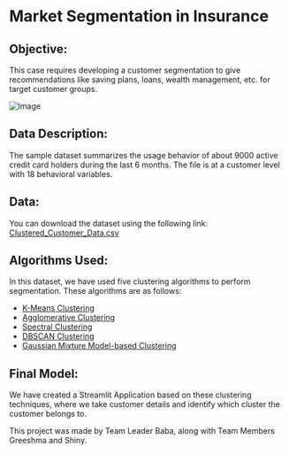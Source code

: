 # Market Segmentation in Insurance

## Objective:
This case requires developing a customer segmentation to give recommendations like saving plans, loans, wealth management, etc. for target customer groups.

![Image](https://user-images.githubusercontent.com/34673684/137431219-a5d99ac4-ce63-4435-8a49-4e19b09d0a07.png)

## Data Description:
The sample dataset summarizes the usage behavior of about 9000 active credit card holders during the last 6 months. The file is at a customer level with 18 behavioral variables.

## Data:
You can download the dataset using the following link: [Clustered_Customer_Data.csv](https://github.com/pik1989/MarketSegmentation/blob/main/Clustered_Customer_Data.csv)

## Algorithms Used:
In this dataset, we have used five clustering algorithms to perform segmentation. These algorithms are as follows:

- [K-Means Clustering](https://en.wikipedia.org/wiki/K-means_clustering)
- [Agglomerative Clustering](https://scikit-learn.org/stable/modules/generated/sklearn.cluster.AgglomerativeClustering.html)
- [Spectral Clustering](https://scikit-learn.org/stable/modules/generated/sklearn.cluster.SpectralClustering.html)
- [DBSCAN Clustering](https://scikit-learn.org/stable/modules/generated/sklearn.cluster.DBSCAN.html)
- [Gaussian Mixture Model-based Clustering](https://en.wikipedia.org/wiki/Mixture_model)

## Final Model:
We have created a Streamlit Application based on these clustering techniques, where we take customer details and identify which cluster the customer belongs to.

This project was made by Team Leader Baba, along with Team Members Greeshma and Shiny.
